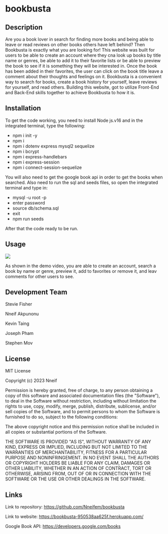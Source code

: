 # bookbusta

## Description

Are you a book lover in search for finding more books and being able to leave or read reviews on other books others have left behind? Then Bookbusta is exactly what you are looking for! This website was built for users to be able to create an account where they cna look up books by title name or genres, be able to add it to their favorite lists or be able to preview the book to see if it is something they will be interested in. Once the book has been added in their favorites, the user can click on the book title leave a comment about their thoughts and feelings on it.
Bookbusta is a convenient way to search for books, create a book history for yourself, leave reviews for yourself, and read others. Building this website, got to utilize Front-End and Back-End skills together to achieve Bookbusta to how it is.

## Installation

To get the code working, you need to install Node js.v16 and in the integrated terminal, type the following:

- npm i init -y
- npm i
- npm i dotenv express mysql2 sequelize
- npm i bcrypt
- npm i express-handlebars
- npm i express-session
- npm i connect-session-sequelize

You will also need to get the google book api in order to get the books when searched. Also need to run the sql and seeds files, so open the integrated terminal and type in:
- mysql -u root -p
- enter password
- source db/schema.sql
- exit
- npm run seeds

After that the code ready to be run.


## Usage

![](project2.gif)

As shown in the demo video, you are able to create an account, search a book by name or genre, preview it, add to favorites or remove it, and leav comments for other users to see.

## Development Team

Stevie Fisher

Nneif Akpunonu

Kevin Taing

Joseph Pham

Stephen Mov

## License

MIT License

Copyright (c) 2023 Nneif

Permission is hereby granted, free of charge, to any person obtaining a copy
of this software and associated documentation files (the "Software"), to deal
in the Software without restriction, including without limitation the rights
to use, copy, modify, merge, publish, distribute, sublicense, and/or sell
copies of the Software, and to permit persons to whom the Software is
furnished to do so, subject to the following conditions:

The above copyright notice and this permission notice shall be included in all
copies or substantial portions of the Software.

THE SOFTWARE IS PROVIDED "AS IS", WITHOUT WARRANTY OF ANY KIND, EXPRESS OR
IMPLIED, INCLUDING BUT NOT LIMITED TO THE WARRANTIES OF MERCHANTABILITY,
FITNESS FOR A PARTICULAR PURPOSE AND NONINFRINGEMENT. IN NO EVENT SHALL THE
AUTHORS OR COPYRIGHT HOLDERS BE LIABLE FOR ANY CLAIM, DAMAGES OR OTHER
LIABILITY, WHETHER IN AN ACTION OF CONTRACT, TORT OR OTHERWISE, ARISING FROM,
OUT OF OR IN CONNECTION WITH THE SOFTWARE OR THE USE OR OTHER DEALINGS IN THE
SOFTWARE.

## Links

Link to repository: https://github.com/Nneifem/bookbusta

Link to website: https://bookbusta-950538aa625f.herokuapp.com/

Google Book API: https://developers.google.com/books
